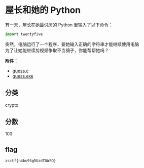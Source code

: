 # 屋长和她的 Python

有一天，屋长在她最讨厌的 Python 里输入了以下命令：

```python
import twentyfive
```

突然，电脑运行了一个程序，要她输入正确的字符串才能继续使用电脑  
为了让她能继续剪视频争取不当鸽子，你能帮帮她吗？

**附件：**

- [guess.c](./题目/guess.c)
- [guess.exe](./题目/guess.exe)

## 分类

crypto

## 分数

100

## flag

`zsctf{n4bw9Sg5UzdT8WSO}`

